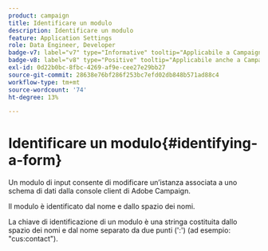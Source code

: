 ```yaml
---
product: campaign
title: Identificare un modulo
description: Identificare un modulo
feature: Application Settings
role: Data Engineer, Developer
badge-v7: label="v7" type="Informative" tooltip="Applicabile a Campaign Classic v7"
badge-v8: label="v8" type="Positive" tooltip="Applicabile anche a Campaign v8"
exl-id: 0d22b0bc-8fbc-4269-af9e-cee27e29bb27
source-git-commit: 28638e76bf286f253bc7efd02db848b571ad88c4
workflow-type: tm+mt
source-wordcount: '74'
ht-degree: 13%

---
```


# Identificare un modulo{#identifying-a-form}



Un modulo di input consente di modificare un’istanza associata a uno schema di dati dalla console client di Adobe Campaign.

Il modulo è identificato dal nome e dallo spazio dei nomi.

La chiave di identificazione di un modulo è una stringa costituita dallo spazio dei nomi e dal nome separato da due punti (&#39;:&#39;) (ad esempio: &quot;cus:contact&quot;).
